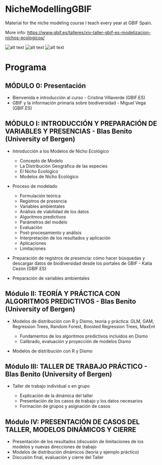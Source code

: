 # NicheModellingGBIF
Material for the niche modeling course I teach every year at GBIF Spain.

More info: https://www.gbif.es/talleres/xiv-taller-gbif-es-modelizacion-nichos-ecologicos/

![alt text](https://www.gbif.es/wp-content/uploads/2018/09/DSCF3188-454x257.jpg)
![alt text](https://www.gbif.es/wp-content/uploads/2018/09/DSCF3233-454x257.jpg)
![alt text](https://www.gbif.es/wp-content/uploads/2016/03/3-454x257.jpg)




# Programa

## MÓDULO 0: Presentación

 +  Bienvenida e introducción al curso - Cristina Villaverde (GBIF.ES)
 +  GBIF y la información primaria sobre biodiversidad - Miguel Vega (GBIF.ES)

## MÓDULO I: INTRODUCCIÓN Y PREPARACIÓN DE VARIABLES Y PRESENCIAS - Blas Benito (University of Bergen)

+ Introducción a los Modelos de Nicho Ecológico

    +  Concepto de Modelo
    +  La Distribución Geográfica de las especies
    +  El Nicho Ecológico
    +  Modelos de Nicho Ecológico

+ Proceso de modelado

    +  Formulación teórica
    +  Registros de presencia
    +  Variables ambientales
    +  Análisis de viabilidad de los datos
    +  Algoritmos predictivos
    +  Parámetros del modelo
    +  Evaluación
    +  Post-procesamiento y análisis
    +  Interpretación de los resultados y aplicación
    +  Aplicaciones
    +  Limitaciones

+  Preparación de registros de presencia: cómo hacer búsquedas y descargar datos de biodiversidad desde los portales de GBIF - Katia Cezón (GBIF.ES)

+   Preparación de variables ambientales

## Módulo II: TEORÍA Y PRÁCTICA CON ALGORITMOS PREDICTIVOS - Blas Benito (University of Bergen)

+  Modelos de distribución con R y Dismo, teoría y práctica: GLM, GAM, Regression Trees, Random Forest, Boosted Regression Trees, MaxEnt

    +  Fundamentos de los algoritmos predictivos incluidos en Dismo
    +  Calibrado, evaluación y proyección de modelos Dismo

+  Modelos de distribución con R y Dismo

## Módulo III: TALLER DE TRABAJO PRÁCTICO - Blas Benito (University of Bergen)

+  Taller de trabajo individual o en grupo

    +  Explicación de la dinámica del taller
    +  Presentación de los casos de trabajo y los datos necesarios
    +  Formación de grupos y asignación de casos

## Módulo IV: PRESENTACIÓN DE CASOS DEL TALLER, MODELOS DINÁMICOS Y CIERRE

+ Presentación de los resultados (discusión de limitaciones de los modelos y nuevas direcciones de trabajo
+ Modelos de distribución dinámicos (teoría y ejemplo práctico)
+ Discusión final, evaluación y cierre del Taller
